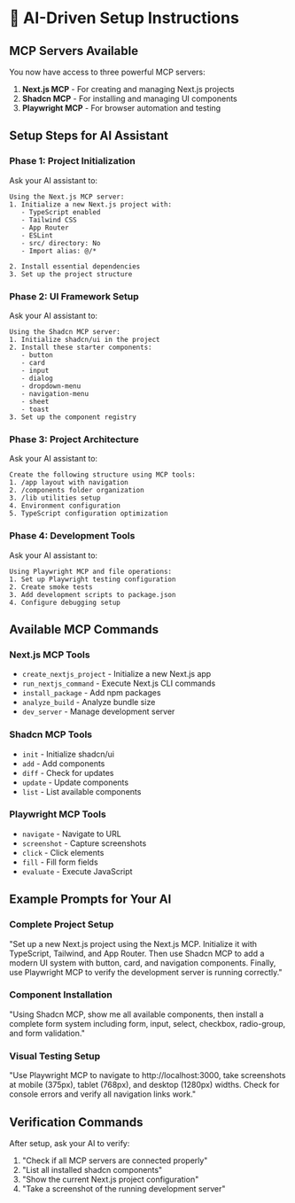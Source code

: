 # 🤖 AI-Driven Setup Instructions

## MCP Servers Available
You now have access to three powerful MCP servers:
1. **Next.js MCP** - For creating and managing Next.js projects
2. **Shadcn MCP** - For installing and managing UI components  
3. **Playwright MCP** - For browser automation and testing

## Setup Steps for AI Assistant

### Phase 1: Project Initialization
Ask your AI assistant to:
```
Using the Next.js MCP server:
1. Initialize a new Next.js project with:
   - TypeScript enabled
   - Tailwind CSS
   - App Router
   - ESLint
   - src/ directory: No
   - Import alias: @/*

2. Install essential dependencies
3. Set up the project structure
```

### Phase 2: UI Framework Setup
Ask your AI assistant to:
```
Using the Shadcn MCP server:
1. Initialize shadcn/ui in the project
2. Install these starter components:
   - button
   - card
   - input
   - dialog
   - dropdown-menu
   - navigation-menu
   - sheet
   - toast
3. Set up the component registry
```

### Phase 3: Project Architecture
Ask your AI assistant to:
```
Create the following structure using MCP tools:
1. /app layout with navigation
2. /components folder organization
3. /lib utilities setup
4. Environment configuration
5. TypeScript configuration optimization
```

### Phase 4: Development Tools
Ask your AI assistant to:
```
Using Playwright MCP and file operations:
1. Set up Playwright testing configuration
2. Create smoke tests
3. Add development scripts to package.json
4. Configure debugging setup
```

## Available MCP Commands

### Next.js MCP Tools
- `create_nextjs_project` - Initialize a new Next.js app
- `run_nextjs_command` - Execute Next.js CLI commands
- `install_package` - Add npm packages
- `analyze_build` - Analyze bundle size
- `dev_server` - Manage development server

### Shadcn MCP Tools  
- `init` - Initialize shadcn/ui
- `add` - Add components
- `diff` - Check for updates
- `update` - Update components
- `list` - List available components

### Playwright MCP Tools
- `navigate` - Navigate to URL
- `screenshot` - Capture screenshots
- `click` - Click elements
- `fill` - Fill form fields
- `evaluate` - Execute JavaScript

## Example Prompts for Your AI

### Complete Project Setup
"Set up a new Next.js project using the Next.js MCP. Initialize it with TypeScript, Tailwind, and App Router. Then use Shadcn MCP to add a modern UI system with button, card, and navigation components. Finally, use Playwright MCP to verify the development server is running correctly."

### Component Installation
"Using Shadcn MCP, show me all available components, then install a complete form system including form, input, select, checkbox, radio-group, and form validation."

### Visual Testing Setup
"Use Playwright MCP to navigate to http://localhost:3000, take screenshots at mobile (375px), tablet (768px), and desktop (1280px) widths. Check for console errors and verify all navigation links work."

## Verification Commands

After setup, ask your AI to verify:
1. "Check if all MCP servers are connected properly"
2. "List all installed shadcn components"
3. "Show the current Next.js project configuration"
4. "Take a screenshot of the running development server"